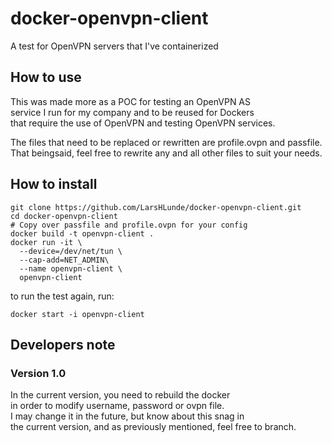 # docker-openvpn-client
A test for OpenVPN servers that I've containerized

## How to use
This was made more as a POC for testing an OpenVPN AS  
service I run for my company and to be reused for Dockers  
that require the use of OpenVPN and testing OpenVPN services.  

The files that need to be replaced or rewritten are profile.ovpn and passfile.  
That beingsaid, feel free to rewrite any and all other files to suit your needs.

## How to install
```
git clone https://github.com/LarsHLunde/docker-openvpn-client.git
cd docker-openvpn-client
# Copy over passfile and profile.ovpn for your config
docker build -t openvpn-client .
docker run -it \
  --device=/dev/net/tun \
  --cap-add=NET_ADMIN\
  --name openvpn-client \
  openvpn-client
```
to run the test again, run:  
```
docker start -i openvpn-client
```

## Developers note
### Version 1.0
In the current version, you need to rebuild the docker  
in order to modify username, password or ovpn file.  
I may change it in the future, but know about this snag in  
the current version, and as previously mentioned, feel free to branch.  
